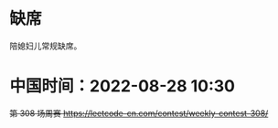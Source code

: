 
# 缺席

陪媳妇儿常规缺席。

# 中国时间：2022-08-28 10:30

~~第 308 场周赛 https://leetcode-cn.com/contest/weekly-contest-308/~~
